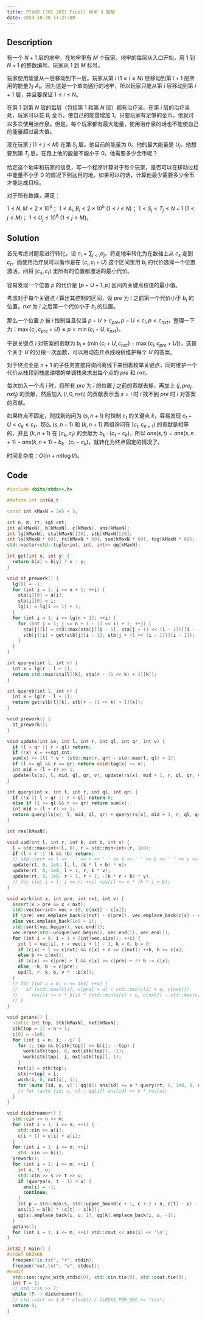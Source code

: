 ```yaml
---
title: P7408 [JOI 2021 Final] 地牢 3 题解
date: 2024-10-30 17:27:00
---
```


## Description

有一个 $N+1$ 层的地牢，在地牢里有 $M$ 个玩家。地牢的每层从入口开始，用 $1$ 到 $N+1$ 的整数编号。玩家从 $1$ 到 $M$ 标号。

玩家使用能量从一层移动到下一层。玩家从第 $i\ (1\le i\le N)$ 层移动到第 $i+1$ 层所用的能量为 $A_i$。因为这是一个单向通行的地牢，所以玩家只能从第 $i$ 层移动到第 $i+1$ 层，并且要保证 $1\le i\le N$。

在第 $1$ 到第 $N$ 层的每层（包括第 $1$ 和第 $N$ 层）都有治疗泉。在第 $i$ 层的治疗泉处，玩家可以花 $B_i$ 金币，使自己的能量增加 $1$。只要玩家有足够的金币，他就可以多次使用治疗泉。但是，每个玩家都有最大能量，使用治疗泉的话也不能使自己的能量超过最大值。

现在玩家 $j\ (1\le j\le M)$ 在第 $S_j$ 层。他目前的能量为 $0$。他的最大能量是 $U_j$。他想要到第 $T_j$ 层。在路上他的能量不能小于 $0$。他需要多少金币呢？

给定这个地牢和玩家的信息，写一个程序计算对于每个玩家，是否可以在移动过程中能量不小于 $0$ 的情况下到达目的地。如果可以的话，计算他最少需要多少金币才能达成目标。

对于所有数据，满足：

$1\le N,M\le 2\times 10^5$；
$1\le A_i,B_i\le 2\times 10^5\ (1\le i\le N)$；
$1\le S_j<T_j\le N+1\ (1\le j\le M)$；
$1\le U_j\le 10^8\ (1\le j\le M)$。

## Solution

首先考虑对题意进行转化，设 $c_i=\sum_{j<i}{a_j}$，将走地牢转化为在数轴上从 $c_s$ 走到 $c_t$，而使用治疗泉可以看作是在 $[c_i,c_i+U)$ 这个区间里用 $b_i$ 的代价选择一个位置激活，问将 $[c_s,c_t)$ 里所有的位置都激活的最小代价。

容易发现一个位置 $p$ 的代价是 $[p-U+1,p]$ 区间内关键点权值的最小值。

考虑对于每个关键点 $i$ 算出其控制的区间，设 $pre$ 为 $i$ 之前第一个代价小于 $b_i$ 的位置，$nxt$ 为 $i$ 之后第一个代价小于 $b_i$ 的位置。

那么一个位置 $p$ 被 $i$ 控制当且仅当 $p-U\geq c_{pre},p-U<c_i,p<c_{nxt}$，整理一下为：$\max\{c_i,c_{pre}+U\}\leq p<\min\{c_i+U,c_{nxt}\}$。

于是关键点 $i$ 对答案的贡献为 $b_i\times\left(\min\{c_i+U,c_{nxt}\}-\max\{c_i,c_{pre}+U\}\right)$，这是个关于 $U$ 的分段一次函数，可以用动态开点线段树维护每个 $U$ 的答案。

对于终点全是 $n+1$ 的子任务直接将询问离线下来倒着枚举关键点，同时维护一个代价从栈顶到栈底递增的单调栈来求出每个点的 $pre$ 和 $nxt$。

每次加入一个点 $i$ 时，将所有 $pre$ 为 $i$ 的位置 $j$ 之前的贡献去掉，再加上 $(j,pre_j,nxt_j)$ 的贡献，然后加入 $(i,0,nxt_i)$ 的贡献表示当 $s=i$ 时 $i$ 找不到 $pre$ 时 $i$ 对答案的贡献。

如果终点不固定，则找到询问为 $(s,n+1)$ 时控制 $c_t$ 的关键点 $k$，容易发现 $c_t-U<c_k\leq c_t$，那么 $(s,n+1)$ 和 $(k,n+1)$ 两组询问在 $[c_t,c_{n+1})$ 的贡献是相等的，并且 $(k,n+1)$ 在 $[c_k,c_t)$ 的贡献为 $b_k\cdot(c_t-c_k)$，所以 $ans(s,t)=ans(s,n+1)-ans(k,n+1)+b_k\cdot(c_t-c_k)$，就转化为终点固定的情况了。

时间复杂度：$O((n+m)\log V)$。

## Code

```cpp
#include <bits/stdc++.h>

#define int int64_t

const int kMaxN = 2e5 + 5;

int n, m, rt, sgt_cnt;
int a[kMaxN], b[kMaxN], c[kMaxN], ans[kMaxN];
int lg[kMaxN], sta[kMaxN][20], stb[kMaxN][20];
int ls[kMaxN * 60], rs[kMaxN * 60], sum[kMaxN * 60], tag[kMaxN * 60];
std::vector<std::tuple<int, int, int>> qq[kMaxN];

int get(int x, int y) {
  return b[x] < b[y] ? x : y;
}

void st_prework() {
  lg[0] = -1;
  for (int i = 1; i <= n + 1; ++i) {
    sta[i][0] = a[i];
    stb[i][0] = i;
    lg[i] = lg[i >> 1] + 1;
  }
  for (int i = 1; i <= lg[n + 1]; ++i) {
    for (int j = 1; j <= n + 1 - (1 << i) + 1; ++j) {
      sta[j][i] = std::max(sta[j][i - 1], sta[j + (1 << (i - 1))][i - 1]);
      stb[j][i] = get(stb[j][i - 1], stb[j + (1 << (i - 1))][i - 1]);
    }
  }
}

int querya(int l, int r) {
  int k = lg[r - l + 1];
  return std::max(sta[l][k], sta[r - (1 << k) + 1][k]);
}

int queryb(int l, int r) {
  int k = lg[r - l + 1];
  return get(stb[l][k], stb[r - (1 << k) + 1][k]);
}

void prework() {
  st_prework();
}

void update(int &x, int l, int r, int ql, int qr, int v) {
  if (l > qr || r < ql) return;
  if (!x) x = ++sgt_cnt;
  sum[x] += 1ll * v * (std::min(r, qr) - std::max(l, ql) + 1);
  if (l >= ql && r <= qr) return void(tag[x] += v);
  int mid = (l + r) >> 1;
  update(ls[x], l, mid, ql, qr, v), update(rs[x], mid + 1, r, ql, qr, v);
}

int query(int x, int l, int r, int ql, int qr) {
  if (!x || l > qr || r < ql) return 0;
  else if (l >= ql && r <= qr) return sum[x];
  int mid = (l + r) >> 1;
  return query(ls[x], l, mid, ql, qr) + query(rs[x], mid + 1, r, ql, qr) + 1ll * tag[x] * (std::min(r, qr) - std::max(l, ql) + 1);
}

int res[kMaxN];

void upd(int l, int r, int k, int b, int v) {
  l = std::max<int>(l, 0), r = std::min<int>(r, 1e8);
  if (l > r || !k && !b) return;
  // std::cerr << l << ' ' << r << ' ' << k << ' ' << b << ' ' << v << '\n';
  update(rt, 0, 1e8, l, l, (k * l + b) * v);
  update(rt, 0, 1e8, l + 1, r, k * v);
  update(rt, 0, 1e8, r + 1, r + 1, -(k * r + b) * v);
  // for (int i = l; i <= r; ++i) res[i] += v * (k * i + b);
}

void work(int x, int pre, int nxt, int v) {
  assert(x > pre && x < nxt);
  std::vector<int> vec = {0, c[nxt] - c[x]};
  if (pre) vec.emplace_back(c[nxt] - c[pre]), vec.emplace_back(c[x] - c[pre]);
  else vec.emplace_back(1e8 + 1);
  std::sort(vec.begin(), vec.end());
  vec.erase(std::unique(vec.begin(), vec.end()), vec.end());
  for (int i = 0; i + 1 < (int)vec.size(); ++i) {
    int l = vec[i], r = vec[i + 1] - 1, k = 0, b = 0;
    if (c[x] + l <= c[nxt] && c[x] + r <= c[nxt]) ++k, b += c[x];
    else b += c[nxt];
    if (c[x] >= c[pre] + l && c[x] >= c[pre] + r) b -= c[x];
    else --k, b -= c[pre];
    upd(l, r, k, b, v * ::b[x]);
  }
  // for (int u = 0; u <= 1e3; ++u) {
  //   if (std::max(c[i], c[pre] + u) < std::min(c[i] + u, c[nxt]))
  //     res[u] += v * b[i] * (std::min(c[i] + u, c[nxt]) - std::max(c[i], c[pre] + u));
  // }
}

void getans() {
  static int top, stk[kMaxN], nxt[kMaxN];
  stk[top = 1] = n + 1;
  c[0] = -1e9;
  for (int i = n; i; --i) {
    for (; top && b[stk[top]] >= b[i]; --top) {
      work(stk[top], 0, nxt[stk[top]], -1);
      work(stk[top], i, nxt[stk[top]], 1);
    }
    nxt[i] = stk[top];
    stk[++top] = i;
    work(i, 0, nxt[i], 1);
    for (auto [id, u, v] : qq[i]) ans[id] += v * query(rt, 0, 1e8, 0, u);
    // for (auto [id, u, v] : qq[i]) ans[id] += v * res[u];
  }
}

void dickdreamer() {
  std::cin >> n >> m;
  for (int i = 1; i <= n; ++i) {
    std::cin >> a[i];
    c[i + 1] = c[i] + a[i];
  }
  for (int i = 1; i <= n; ++i)
    std::cin >> b[i];
  prework();
  for (int i = 1; i <= m; ++i) {
    int s, t, u;
    std::cin >> s >> t >> u;
    if (querya(s, t - 1) > u) {
      ans[i] = -1;
      continue;
    }
    int p = std::max(s, std::upper_bound(c + 1, c + 2 + n, c[t] - u) - c), k = queryb(p, t);
    ans[i] = b[k] * (c[t] - c[k]);
    qq[s].emplace_back(i, u, 1), qq[k].emplace_back(i, u, -1);
  }
  getans();
  for (int i = 1; i <= m; ++i) std::cout << ans[i] << '\n';
}

int32_t main() {
#ifdef ORZXKR
  freopen("in.txt", "r", stdin);
  freopen("out.txt", "w", stdout);
#endif
  std::ios::sync_with_stdio(0), std::cin.tie(0), std::cout.tie(0);
  int T = 1;
  // std::cin >> T;
  while (T--) dickdreamer();
  // std::cerr << 1.0 * clock() / CLOCKS_PER_SEC << "s\n";
  return 0;
}
```